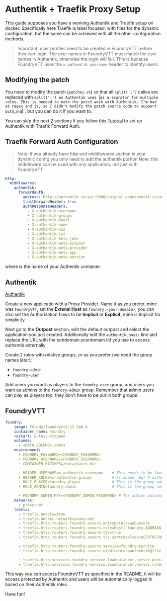 # Authentik + Traefik Proxy Setup

This guide supposes you have a working Authentik and Traefik setup on docker. Specifically here Traefik is label focused, with files for the dynamic configuration, but the same can be achieved with all the other configuration methods.

> Important: user profiles need to be created in FoundryVTT before they can login. The user names in FoundryVTT must match the user names in Authentik, otherwise the login will fail. This is because FoundryVTT uses the `x-authentik-username` header to identify users.

## Modifying the patch

You need to modify the patch (`patches.sh`) so that all `split(',')` calles are replaced with `split('|') as Authentik uses `|`as a seprator for multiple roles. This is needed to make the patch work with Authentik. I'm bad at regex and js, so I didn't modify the patch source code to support both`,`and`|`, but you can do it if you want to.

You can skip the next 2 sections if you follow this [Tutorial](https://docs.ibracorp.io/authentik/authentik/docker-compose/traefik-forward-auth-single-applications) to set up Authentik with Traefik Forward Auth.

## Traefik Forward Auth Configuration

> Note: if you already have http and middlewares section in your dynamic config you only need to add the authentik portion
> Note: this middleware can be used with any application, not just with FoundryVTT

```yaml
http:
  middlewares:
    authentik:
      forwardauth:
        address: http://authentik-server:9000/outpost.goauthentik.io/auth/traefik
        trustForwardHeader: true
        authResponseHeaders:
          - X-authentik-username
          - X-authentik-groups
          - X-authentik-email
          - X-authentik-name
          - X-authentik-uid
          - X-authentik-jwt
          - X-authentik-meta-jwks
          - X-authentik-meta-outpost
          - X-authentik-meta-provider
          - X-authentik-meta-app
          - X-authentik-meta-version
```

where <authentik-server> is the name of your Authentik container.

## Authentik

[Authentik](https://goauthentik.io/)

Create a new applicatio with a Proxy Provider. Name it as you prefer, mine was `FoundryVTT`, set the **Extenal Host** as `foundry.<your-domain>`, you can also set the Authorization flows to be **Implicit** or **Explicit**, mine is Implicit for simplicity.

Next go to the **Outpost** section, edit the default outpost and select the application you just created.
Additionally edit the `authentik_host:` line and replace the URL with the subdomain.yourdomain.tld you use to access authentik externally

Create 2 roles with relative groups, or as you prefer (we need the group names later):

- `foundry-admin`
- `foundry-user`

Add users you want as players to the `foundry-user` group, and users you want as admins to the `foundry-admin` group. Remember that admin users can play as players too; they don't have to be put in both groups.

## FoundryVTT

```YAML
foundry:
    image: felddy/foundryvtt:13.346.0
    container_name: foundry
    restart: unless-stopped
    volumes:
      - <DATA_VOLUME>:/data
    environment:
      - FOUNDRY_PASSWORD=<FOUNDRY_PASSWORD>
      - FOUNDRY_USERNAME=<FOUNDRY_USERNAME>
      - CONTAINER_PATCHES=/data/patch_dir

      - HEADER_USERNAME=x-authentik-username    # This needs to be lowercase and present as X-authentik-username in traefik dynamic config
      - HEADER_ROLES=x-authentik-groups         # As above, but X-authentik-groups
      - ROLE_PLAYER=foundry-player              # This is the group name you set in Authentik for players
      - ROLE_ADMIN=foundry-admin                # This is the group name you set in Authentik for admins

      - FOUNDRY_ADMIN_KEY=<FOUNDRY_ADMIN_PASSWORD> # The admimn password is needed so that the admin login is performed only by `foundry-admin` users, otherwise anyone can login on the setup page
    networks:
      - proxy-net
    labels:
      - traefik.enable=true
      - traefik.docker.network=proxy-net
      - traefik.http.routers.foundry-secure.entrypoints=websecure
      - traefik.http.routers.foundry-secure.rule=Host(`foundry.$DOMAIN`)
      - traefik.http.routers.foundry-secure.tls=true
      - traefik.http.routers.foundry-secure.tls.certresolver=$CERTRESOLVER

      - traefik.http.routers.foundry-secure.service=foundry-service
      - traefik.http.routers.foundry-secure.middlewares=authentik@file # This is the middleware we created in the dynamic config

      - traefik.http.services.foundry-service.loadbalancer.server.port=30000 # Loadbalancing on the port. If you change it on the env_variables of the container, change it here too
      - traefik.http.services.foundry-service.loadbalancer.server.scheme=http
```

This way you can access FoundryVTT as specified in the README, it will be access protected by Authentik and users will be automatically logged in based on their Authentik roles.

Have fun!
